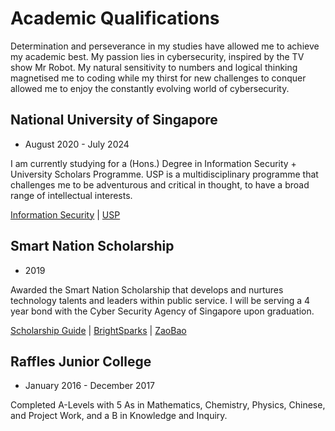# Academic Qualifications

Determination and perseverance in my studies have allowed me to achieve my academic best. My passion lies in cybersecurity, inspired by the TV show Mr Robot. My natural sensitivity to numbers and logical thinking magnetised me to coding while my thirst for new challenges to conquer allowed me to enjoy the constantly evolving world of cybersecurity.

## National University of Singapore

* August 2020 - July 2024

I am currently studying for a (Hons.) Degree in Information Security + University Scholars Programme. USP is a multidisciplinary programme that challenges me to be adventurous and critical in thought, to have a broad range of intellectual interests.

[Information Security](https://www.comp.nus.edu.sg/programmes/ug/isc/) | [USP](https://www.usp.nus.edu.sg/)

## Smart Nation Scholarship

* 2019

Awarded the Smart Nation Scholarship that develops and nurtures technology talents and leaders within public service. I will be serving a 4 year bond with the Cyber Security Agency of Singapore upon graduation.

[Scholarship Guide](https://scholarshipguide.com.sg/content/interviews/smart-nation-scholarship-passion-to-defend-our-cyberspace/) | [BrightSparks](https://brightsparks.com.sg/magazine/july-2020/smartnation-tech-nation.php) | [ZaoBao](https://www.zaobao.com.sg/news/singapore/story20190831-985215)

## Raffles Junior College

* January 2016 - December 2017

Completed A-Levels with 5 As in Mathematics, Chemistry, Physics, Chinese, and Project Work, and a B in Knowledge and Inquiry.
